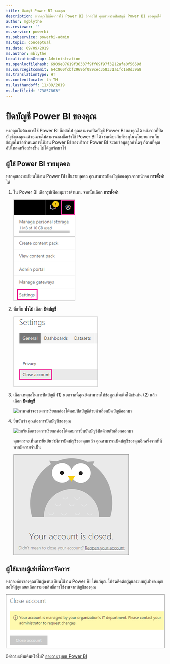 ```yaml
---
title: ปิดบัญชี Power BI ของคุณ
description: หากคุณไม่ต้องการใช้ Power BI อีกต่อไป คุณสามารถปิดบัญชี Power BI ของคุณได้
author: mgblythe
ms.reviewer: ''
ms.service: powerbi
ms.subservice: powerbi-admin
ms.topic: conceptual
ms.date: 09/09/2019
ms.author: mblythe
LocalizationGroup: Administration
ms.openlocfilehash: 6909e07619f36337f9ff69f97f3212afa0f5659d
ms.sourcegitcommit: 64c860fcbf2969bf089cec358331a1fc1e0d39a8
ms.translationtype: HT
ms.contentlocale: th-TH
ms.lasthandoff: 11/09/2019
ms.locfileid: "73857863"
---
```

# <a name="close-your-power-bi-account"></a>ปิดบัญชี Power BI ของคุณ

หากคุณไม่ต้องการใช้ Power BI อีกต่อไป คุณสามารถปิดบัญชี Power BI ของคุณได้  หลังจากที่ปิดบัญชีของคุณแล้วคุณจะไม่สามารถลงชื่อเข้าใช้ Power BI ได้ เช่นเดียวกับที่ระบุในนโยบายการเก็บข้อมูลในข้อกำหนดการใช้งาน Power BI ของบริการ Power BI จะลบข้อมูลลูกค้าใดๆ ก็ตามที่คุณอัปโหลดหรือสร้างขึ้น ไม่ได้ถูกรักษาไว้

## <a name="individual-power-bi-users"></a>ผู้ใช้ Power BI รายบุคคล

หากคุณลงทะเบียนใช้งาน Power BI เป็นรายบุคคล คุณสามารถปิดบัญชีของคุณจากหน้าจอ **การตั้งค่า** ได้

1. ใน Power BI เลือกรูปเฟืองมุมขวาด้านบน จากนั้นเลือก **การตั้งค่า**

    ![สกรีนช็อตการเรียกเมนูมุมขวาบนของ UI ที่มีไอคอนเกียร์และตัวเลือกส่งออกข้อมูลออกมา](media/service-admin-closing-your-account/close-account-settings.png)

1. ที่แท็บ **ทั่วไป** เลือก **ปิดบัญชี**

    ![สกรีนช็อตการเรียกตัวเลือกปิดบัญชีของมุมบนซ้ายที่อยู่ในหน้าการตั้งค่าที่มีออกมา](media/service-admin-closing-your-account/close-account-settings-2.png)

1. เลือกเหตุผลในการปิดบัญชี (1) นอกจากนี้คุณยังสามารถให้ข้อมูลเพิ่มเติมได้เช่นกัน (2) แล้วเลือก **ปิดบัญชี**

    ![ภาพหน้าจอของการเรียกกล่องโต้ตอบปิดบัญชีด้วยตัวเลือกปิดบัญชีออกมา](media/service-admin-closing-your-account/close-account-settings-3.png)

1. ยืนยันว่า คุณต้องการปิดบัญชีของคุณ

    ![สกรีนช็อตของการเรียกกล่องโต้ตอบการยืนยันบัญชีปิดด้วยตัวเลือกออกมา](media/service-admin-closing-your-account/close-account-settings-4.png)

    คุณควรจะเห็นการยืนยันว่ามีการปิดบัญชีของคุณแล้ว คุณสามารถเปิดบัญชีของคุณอีกครั้งจากที่นี่หากมีความจำเป็น

    ![หน้าจอบัญชีของคุณจะถูกปิดกล่องโต้ตอบ](media/service-admin-closing-your-account/close-account-settings-5.png)

## <a name="managed-tenant-users"></a>ผู้ใช้แบบผู้เช่าที่มีการจัดการ

หากองค์กรของคุณเป็นผู้ลงทะเบียนใช้งาน Power BI ให้แก่คุณ โปรดติดต่อผู้ดูแลระบบผู้เช่าของคุณ ขอให้ผู้ดูแลยกเลิกการมอบสิทธิ์การใช้งานจากบัญชีของคุณ

![จัดการปิดบัญชี](media/service-admin-closing-your-account/close-account-managed.png)

มีคำถามเพิ่มเติมหรือไม่? [ลองถามชุมชน Power BI](https://community.powerbi.com/)